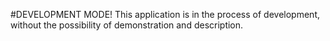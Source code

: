 #DEVELOPMENT MODE! This application is in the process of development, without the possibility of demonstration and description.
